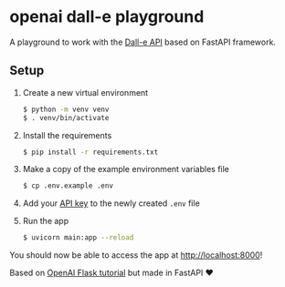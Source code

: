 # openai dall-e playground

A playground to work with the [Dall-e API](https://openai.com/blog/dall-e-api-now-available-in-public-beta/) based on FastAPI framework.

## Setup

1. Create a new virtual environment

   ```bash
   $ python -m venv venv
   $ . venv/bin/activate
   ```

2. Install the requirements

   ```bash
   $ pip install -r requirements.txt
   ```

3. Make a copy of the example environment variables file

   ```bash
   $ cp .env.example .env
   ```

4. Add your [API key](https://beta.openai.com/account/api-keys) to the newly created `.env` file

5. Run the app

   ```bash
   $ uvicorn main:app --reload
   ```

You should now be able to access the app at [http://localhost:8000](http://localhost:8000)!

Based on [OpenAI Flask tutorial](https://beta.openai.com/docs/quickstart) but made in FastAPI ❤️
